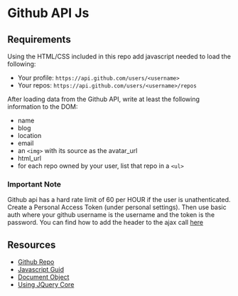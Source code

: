 # Github API Js

## Requirements

Using the HTML/CSS included in this repo add javascript needed to load the following:

- Your profile: `https://api.github.com/users/<username>`
- Your repos: `https://api.github.com/users/<username>/repos`

After loading data from the Github API, write at least the following information to the DOM:

- name
- blog
- location
- email
- an `<img>` with its source as the avatar_url
- html_url
- for each repo owned by your user, list that repo in a `<ul>`

### Important Note
Github api has a hard rate limit of 60 per HOUR if the user is unathenticated.  Create a Personal Access Token (under personal settings).  Then use basic auth where
your github username is the username and the token is the password.  You can find how to add the header to the ajax call [here](http://stackoverflow.com/questions/5507234/how-to-use-basic-auth-and-jquery-and-ajax)

## Resources
* [Github Repo](https://github.com/tiy-lv-java-2016-06/github-api-js)
* [Javascript Guid](https://developer.mozilla.org/en-US/docs/Web/JavaScript/Guide)
* [Document Object](https://developer.mozilla.org/en-US/docs/Web/API/document)
* [Using JQuery Core](https://learn.jquery.com/using-jquery-core/)
